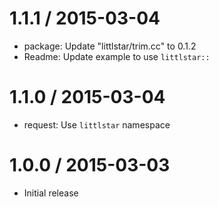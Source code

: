
1.1.1 / 2015-03-04
==================

  * package: Update "littlstar/trim.cc" to 0.1.2
  * Readme: Update example to use `littlstar::`

1.1.0 / 2015-03-04
==================

  * request: Use `littlstar` namespace

1.0.0 / 2015-03-03
==================

  * Initial release
